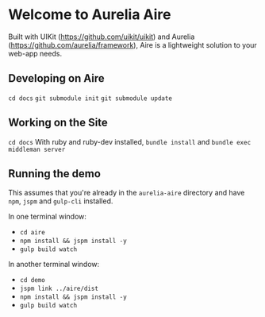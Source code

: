 # Welcome to Aurelia Aire

Built with UIKit (https://github.com/uikit/uikit) and Aurelia (https://github.com/aurelia/framework), Aire is a lightweight solution to your web-app needs.

## Developing on Aire
`cd docs`
`git submodule init`
`git submodule update`

## Working on the Site
`cd docs`
With ruby and ruby-dev installed, `bundle install` and `bundle exec middleman server`

## Running the demo
This assumes that you're already in the `aurelia-aire` directory and have `npm`, `jspm` and `gulp-cli` installed.

In one terminal window:
- `cd aire`
- `npm install && jspm install -y`
- `gulp build watch`

In another terminal window:
- `cd demo`
- `jspm link ../aire/dist`
- `npm install && jspm install -y`
- `gulp build watch`
